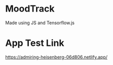 # MoodTrack
Made using JS and Tensorflow.js
# App Test Link
https://admiring-heisenberg-06d806.netlify.app/
